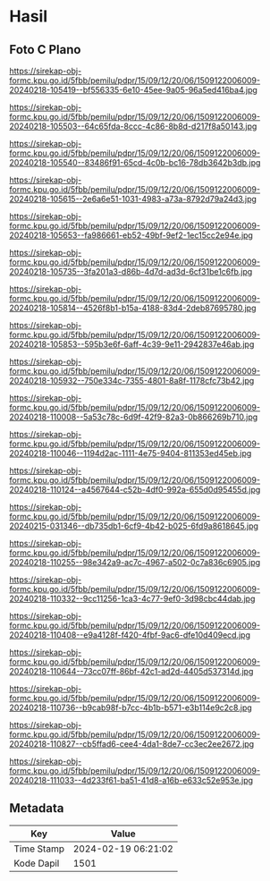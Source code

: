 # Hasil

## Foto C Plano

https://sirekap-obj-formc.kpu.go.id/5fbb/pemilu/pdpr/15/09/12/20/06/1509122006009-20240218-105419--bf556335-6e10-45ee-9a05-96a5ed416ba4.jpg

https://sirekap-obj-formc.kpu.go.id/5fbb/pemilu/pdpr/15/09/12/20/06/1509122006009-20240218-105503--64c65fda-8ccc-4c86-8b8d-d217f8a50143.jpg

https://sirekap-obj-formc.kpu.go.id/5fbb/pemilu/pdpr/15/09/12/20/06/1509122006009-20240218-105540--83486f91-65cd-4c0b-bc16-78db3642b3db.jpg

https://sirekap-obj-formc.kpu.go.id/5fbb/pemilu/pdpr/15/09/12/20/06/1509122006009-20240218-105615--2e6a6e51-1031-4983-a73a-8792d79a24d3.jpg

https://sirekap-obj-formc.kpu.go.id/5fbb/pemilu/pdpr/15/09/12/20/06/1509122006009-20240218-105653--fa986661-eb52-49bf-9ef2-1ec15cc2e94e.jpg

https://sirekap-obj-formc.kpu.go.id/5fbb/pemilu/pdpr/15/09/12/20/06/1509122006009-20240218-105735--3fa201a3-d86b-4d7d-ad3d-6cf31be1c6fb.jpg

https://sirekap-obj-formc.kpu.go.id/5fbb/pemilu/pdpr/15/09/12/20/06/1509122006009-20240218-105814--4526f8b1-b15a-4188-83d4-2deb87695780.jpg

https://sirekap-obj-formc.kpu.go.id/5fbb/pemilu/pdpr/15/09/12/20/06/1509122006009-20240218-105853--595b3e6f-6aff-4c39-9e11-2942837e46ab.jpg

https://sirekap-obj-formc.kpu.go.id/5fbb/pemilu/pdpr/15/09/12/20/06/1509122006009-20240218-105932--750e334c-7355-4801-8a8f-1178cfc73b42.jpg

https://sirekap-obj-formc.kpu.go.id/5fbb/pemilu/pdpr/15/09/12/20/06/1509122006009-20240218-110008--5a53c78c-6d9f-42f9-82a3-0b866269b710.jpg

https://sirekap-obj-formc.kpu.go.id/5fbb/pemilu/pdpr/15/09/12/20/06/1509122006009-20240218-110046--1194d2ac-1111-4e75-9404-811353ed45eb.jpg

https://sirekap-obj-formc.kpu.go.id/5fbb/pemilu/pdpr/15/09/12/20/06/1509122006009-20240218-110124--a4567644-c52b-4df0-992a-655d0d95455d.jpg

https://sirekap-obj-formc.kpu.go.id/5fbb/pemilu/pdpr/15/09/12/20/06/1509122006009-20240215-031346--db735db1-6cf9-4b42-b025-6fd9a8618645.jpg

https://sirekap-obj-formc.kpu.go.id/5fbb/pemilu/pdpr/15/09/12/20/06/1509122006009-20240218-110255--98e342a9-ac7c-4967-a502-0c7a836c6905.jpg

https://sirekap-obj-formc.kpu.go.id/5fbb/pemilu/pdpr/15/09/12/20/06/1509122006009-20240218-110332--9cc11256-1ca3-4c77-9ef0-3d98cbc44dab.jpg

https://sirekap-obj-formc.kpu.go.id/5fbb/pemilu/pdpr/15/09/12/20/06/1509122006009-20240218-110408--e9a4128f-f420-4fbf-9ac6-dfe10d409ecd.jpg

https://sirekap-obj-formc.kpu.go.id/5fbb/pemilu/pdpr/15/09/12/20/06/1509122006009-20240218-110644--73cc07ff-86bf-42c1-ad2d-4405d537314d.jpg

https://sirekap-obj-formc.kpu.go.id/5fbb/pemilu/pdpr/15/09/12/20/06/1509122006009-20240218-110736--b9cab98f-b7cc-4b1b-b571-e3b114e9c2c8.jpg

https://sirekap-obj-formc.kpu.go.id/5fbb/pemilu/pdpr/15/09/12/20/06/1509122006009-20240218-110827--cb5ffad6-cee4-4da1-8de7-cc3ec2ee2672.jpg

https://sirekap-obj-formc.kpu.go.id/5fbb/pemilu/pdpr/15/09/12/20/06/1509122006009-20240218-111033--4d233f61-ba51-41d8-a16b-e633c52e953e.jpg


## Metadata

| Key        | Value               |
| ---------- | ------------------- |
| Time Stamp | 2024-02-19 06:21:02 |
| Kode Dapil | 1501                |



